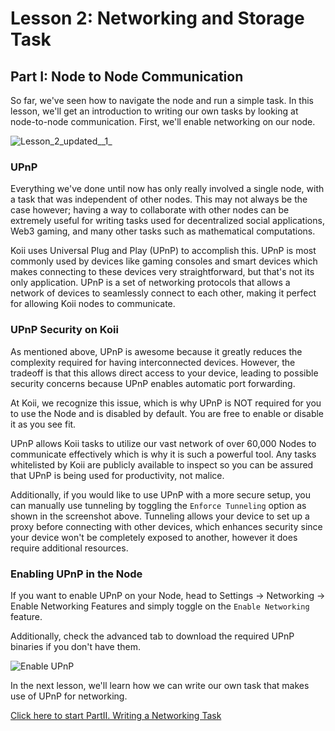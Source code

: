 # Lesson 2: Networking and Storage Task

## Part I: Node to Node Communication

So far, we've seen how to navigate the node and run a simple task. In this lesson, we'll get an introduction to writing our own tasks by looking at node-to-node communication. First, we'll enable networking on our node.

![Lesson_2_updated__1_](https://github.com/koii-network/ezsandbox/assets/66934242/a6ba91f1-7148-47f7-9d4d-b87a1bc28f11)

### UPnP

Everything we've done until now has only really involved a single node, with a task that was independent of other nodes. This may not always be the case however; having a way to collaborate with other nodes can be extremely useful for writing tasks used for decentralized social applications, Web3 gaming, and many other tasks such as mathematical computations.

Koii uses Universal Plug and Play (UPnP) to accomplish this. UPnP is most commonly used by devices like gaming consoles and smart devices which makes connecting to these devices very straightforward, but that's not its only application. UPnP is a set of networking protocols that allows a network of devices to seamlessly connect to each other, making it perfect for allowing Koii nodes to communicate.

### UPnP Security on Koii

As mentioned above, UPnP is awesome because it greatly reduces the complexity required for having interconnected devices. However, the tradeoff is that this allows direct access to your device, leading to possible security concerns because UPnP enables automatic port forwarding.

At Koii, we recognize this issue, which is why UPnP is NOT required for you to use the Node and is disabled by default. You are free to enable or disable it as you see fit.

UPnP allows Koii tasks to utilize our vast network of over 60,000 Nodes to communicate effectively which is why it is such a powerful tool. Any tasks whitelisted by Koii are publicly available to inspect so you can be assured that UPnP is being used for productivity, not malice.

Additionally, if you would like to use UPnP with a more secure setup, you can manually use tunneling by toggling the `Enforce Tunneling` option as shown in the screenshot above. Tunneling allows your device to set up a proxy before connecting with other devices, which enhances security since your device won't be completely exposed to another, however it does require additional resources.

### Enabling UPnP in the Node

If you want to enable UPnP on your Node, head to Settings -> Networking -> Enable Networking Features and simply toggle on the `Enable Networking` feature.

Additionally, check the advanced tab to download the required UPnP binaries if you don't have them.

![Enable UPnP](./imgs/enable-upnp.png)

In the next lesson, we'll learn how we can write our own task that makes use of UPnP for networking.

[Click here to start PartII. Writing a Networking Task](./PartII.md)
